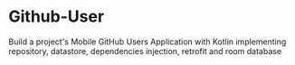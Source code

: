 # Github-User
Build a project's Mobile GitHub Users Application with Kotlin implementing repository, datastore, dependencies injection, retrofit and room database

